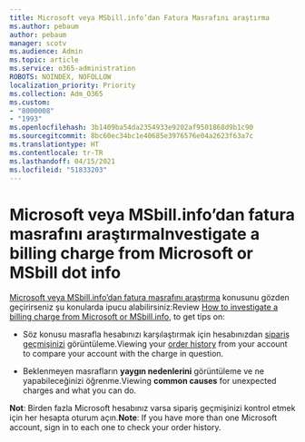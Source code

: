 ```yaml
---
title: Microsoft veya MSbill.info’dan Fatura Masrafını araştırma
ms.author: pebaum
author: pebaum
manager: scotv
ms.audience: Admin
ms.topic: article
ms.service: o365-administration
ROBOTS: NOINDEX, NOFOLLOW
localization_priority: Priority
ms.collection: Adm_O365
ms.custom:
- "8000008"
- "1993"
ms.openlocfilehash: 3b1409ba54da2354933e9202af9501868d9b1c90
ms.sourcegitcommit: 8bc60ec34bc1e40685e3976576e04a2623f63a7c
ms.translationtype: HT
ms.contentlocale: tr-TR
ms.lasthandoff: 04/15/2021
ms.locfileid: "51833203"
---
```

# <a name="investigate-a-billing-charge-from-microsoft-or-msbill-dot-info"></a><span data-ttu-id="62647-102">Microsoft veya MSbill.info’dan fatura masrafını araştırma</span><span class="sxs-lookup"><span data-stu-id="62647-102">Investigate a billing charge from Microsoft or MSbill dot info</span></span>

<span data-ttu-id="62647-103">[Microsoft veya MSbill.info’dan fatura masrafını araştırma](https://support.microsoft.com/help/10623/microsoft-account-investigate-billing-charge) konusunu gözden geçirirseniz şu konularda ipucu alabilirsiniz:</span><span class="sxs-lookup"><span data-stu-id="62647-103">Review [How to investigate a billing charge from Microsoft or MSbill.info](https://support.microsoft.com/help/10623/microsoft-account-investigate-billing-charge), to get tips on:</span></span> 

- <span data-ttu-id="62647-104">Söz konusu masrafla hesabınızı karşılaştırmak için hesabınızdan [sipariş geçmişinizi](https://account.microsoft.com/billing/orders/) görüntüleme.</span><span class="sxs-lookup"><span data-stu-id="62647-104">Viewing your [order history](https://account.microsoft.com/billing/orders/) from your account to compare your account with the charge in question.</span></span>

- <span data-ttu-id="62647-105">Beklenmeyen masrafların **yaygın nedenlerini** görüntüleme ve ne yapabileceğinizi öğrenme.</span><span class="sxs-lookup"><span data-stu-id="62647-105">Viewing **common causes** for unexpected charges and what you can do.</span></span>

<span data-ttu-id="62647-106">**Not**: Birden fazla Microsoft hesabınız varsa sipariş geçmişinizi kontrol etmek için her hesapta oturum açın.</span><span class="sxs-lookup"><span data-stu-id="62647-106">**Note**: If you have more than one Microsoft account, sign in to each one to check your order history.</span></span>

